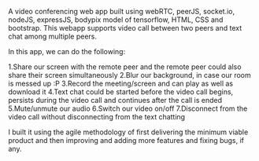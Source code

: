 A video conferencing web app built using webRTC, peerJS, socket.io, nodeJS, expressJS, bodypix model of tensorflow, HTML, CSS and bootstrap. This webapp supports video call between two peers and text chat among multiple peers.

In this app, we can do the following:

  1.Share our screen with the remote peer and the remote peer could also share their screen            simultaneously
  2.Blur our background, in case our room is messed up :P
  3.Record the meeting/screen and can play as well as download it
  4.Text chat could be started before the video call begins, persists during the video call and        continues after the call is ended
  5.Mute/unmute our audio
  6.Switch our video on/off
  7.Disconnect from the video call without disconnecting from the text chatting

I built it using the agile methodology of first delivering the minimum viable product and then improving and adding more features and fixing bugs, if any.
